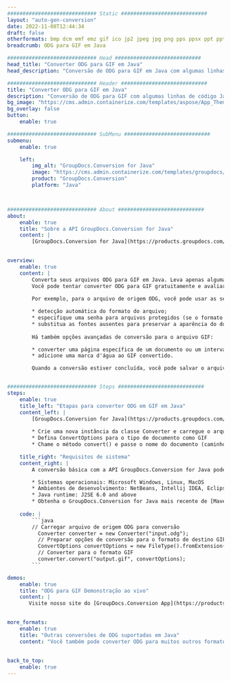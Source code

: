 ```yaml
---
############################# Static ############################
layout: "auto-gen-conversion"
date: 2022-11-08T12:44:34
draft: false
otherformats: bmp dcm emf emz gif ico jp2 jpeg jpg png pps ppsx ppt pptx psb psd svg svgz tga tif tiff webp wmf wmz
breadcrumb: ODG para GIF em Java

############################# Head ############################
head_title: "Converter ODG para GIF em Java"
head_description: "Conversão de ODG para GIF em Java com algumas linhas de código. Converta mais de 160 formatos de arquivo usando a API de conversão de documentos do GroupDocs para Java"

############################# Header ############################
title: "Converter ODG para GIF em Java"
description: "Conversão de ODG para GIF com algumas linhas de código Java"
bg_image: "https://cms.admin.containerize.com/templates/aspose/App_Themes/V3/images/bg/header1.png"
bg_overlay: false
button:
    enable: true

############################# SubMenu ############################
submenu:
    enable: true

    left:
        img_alt: "GroupDocs.Conversion for Java"
        image: "https://cms.admin.containerize.com/templates/groupdocs/images/product-logos/90x90-noborder/groupdocs-conversion-java.png"
        product: "GroupDocs.Conversion"
        platform: "Java"



############################# About ############################
about:
    enable: true
    title: "Sobre a API GroupDocs.Conversion for Java"
    content: |
        [GroupDocs.Conversion for Java](https://products.groupdocs.com/conversion/java/) é uma API avançada de conversão de formato de arquivo para conversão entre formatos populares de imagem e documento, como Microsoft Office, OpenDocument, PDF, HTML, e-mail, CAD. e muito mais com apenas algumas linhas de código. A API nativa detecta automaticamente os formatos dos documentos originais e oferece muitas opções para personalizar os documentos convertidos. Juntamente com a função de extrair informações de um documento, ele também suporta o armazenamento em cache dos resultados da conversão para o disco local por padrão. No entanto, qualquer tipo de armazenamento em cache pode ser suportado pela implementação das interfaces apropriadas - Amazon S3, Dropbox, Google Drive, Windows Azure, Reddis ou quaisquer outras.
    

overview:
    enable: true
    content: |
        Converta seus arquivos ODG para GIF em Java. Leva apenas algumas linhas de código Java em qualquer plataforma de sua escolha, como Windows, Linux, macOS.
        Você pode tentar converter ODG para GIF gratuitamente e avaliar a qualidade dos resultados da conversão. Junto com scripts de conversão de arquivo simples, você pode tentar opções mais sofisticadas para carregar o arquivo de origem ODG e armazenar a saída GIF. 
        
        Por exemplo, para o arquivo de origem ODG, você pode usar as seguintes opções de carregamento:

        * detecção automática do formato do arquivo;
        * especifique uma senha para arquivos protegidos (se o formato de arquivo for compatível);
        * substitua as fontes ausentes para preservar a aparência do documento.
        
        Há também opções avançadas de conversão para o arquivo GIF:

        * converter uma página específica de um documento ou um intervalo de páginas;
        * adicione uma marca d'água ao GIF convertido.

        Quando a conversão estiver concluída, você pode salvar o arquivo GIF no caminho do arquivo local ou em qualquer armazenamento de terceiros, como FTP, Amazon S3, Google Drive, Dropbox etc. Observe - para converter ODG para GIF, você não precisa instalar nenhum software adicional, como MS Office, Open Office, Adobe Acrobat Reader etc.


############################# Steps ############################
steps:
    enable: true
    title_left: "Etapas para converter ODG em GIF em Java"
    content_left: |
        [GroupDocs.Conversion for Java](https://products.groupdocs.com/conversion/java/) permite que os desenvolvedores convertam facilmente o arquivo ODG para GIF com algumas linhas de código.
        
        * Crie uma nova instância da classe Converter e carregue o arquivo ODG com o caminho completo
        * Defina ConvertOptions para o tipo de documento como GIF
        * Chame o método convert() e passe o nome do documento (caminho completo) e formato (GIF) como parâmetro

    title_right: "Requisitos de sistema"
    content_right: |
        A conversão básica com a API GroupDocs.Conversion for Java pode ser feita com apenas algumas linhas de código. Nossas APIs são suportadas em todas as principais plataformas e sistemas operacionais. Antes de executar o código abaixo, certifique-se de ter os seguintes pré-requisitos instalados em seu sistema.

        * Sistemas operacionais: Microsoft Windows, Linux, MacOS
        * Ambientes de desenvolvimento: NetBeans, Intellij IDEA, Eclipse, etc.
        * Java runtime: J2SE 6.0 and above
        * Obtenha o GroupDocs.Conversion for Java mais recente de [Maven](https://repository.groupdocs.com/webapp/#/artifacts/browse/tree/General/repo/com/groupdocs/groupdocs-conversion)
         
    code: |
        ```java    
        // Carregar arquivo de origem ODG para conversão
          Converter converter = new Converter("input.odg");
          // Preparar opções de conversão para o formato de destino GIF
          ConvertOptions convertOptions = new FileType().fromExtension("gif").getConvertOptions();
          // Converter para o formato GIF
          converter.convert("output.gif", convertOptions);
        ```

demos:
    enable: true
    title: "ODG para GIF Demonstração ao vivo"
    content: |
       Visite nosso site do [GroupDocs.Conversion App](https://products.groupdocs.app/conversion/family) e experimente a conversão de ODG para GIF agora. A demonstração gratuita tem os seguintes benefícios
          

more_formats:
    enable: true
    title: "Outras conversões de ODG suportadas em Java"
    content: "Você também pode converter ODG para muitos outros formatos de arquivo. Por favor, veja a lista abaixo."
       
       
back_to_top:
    enable: true
---
```

